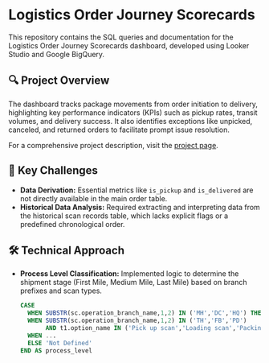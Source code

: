 # Logistics Order Journey Scorecards

This repository contains the SQL queries and documentation for the Logistics Order Journey Scorecards dashboard, developed using Looker Studio and Google BigQuery.

## 🔍 Project Overview

The dashboard tracks package movements from order initiation to delivery, highlighting key performance indicators (KPIs) such as pickup rates, transit volumes, and delivery success. It also identifies exceptions like unpicked, canceled, and returned orders to facilitate prompt issue resolution.

For a comprehensive project description, visit the [project page](https://www.aditoworks.my.id/portfolio/logistics-order-journey-scorecards).

## 🧩 Key Challenges

- **Data Derivation:** Essential metrics like `is_pickup` and `is_delivered` are not directly available in the main order table.
- **Historical Data Analysis:** Required extracting and interpreting data from the historical scan records table, which lacks explicit flags or a predefined chronological order.

## 🛠️ Technical Approach

- **Process Level Classification:** Implemented logic to determine the shipment stage (First Mile, Medium Mile, Last Mile) based on branch prefixes and scan types.

  ```sql
  CASE
    WHEN SUBSTR(sc.operation_branch_name,1,2) IN ('MH','DC','HQ') THEN 'Medium Mile'
    WHEN SUBSTR(sc.operation_branch_name,1,2) IN ('TH','FB','PD') 
         AND t1.option_name IN ('Pick up scan','Loading scan','Packing scan','Sending scan') THEN 'First Mile'
    WHEN ...
    ELSE 'Not Defined'
  END AS process_level

